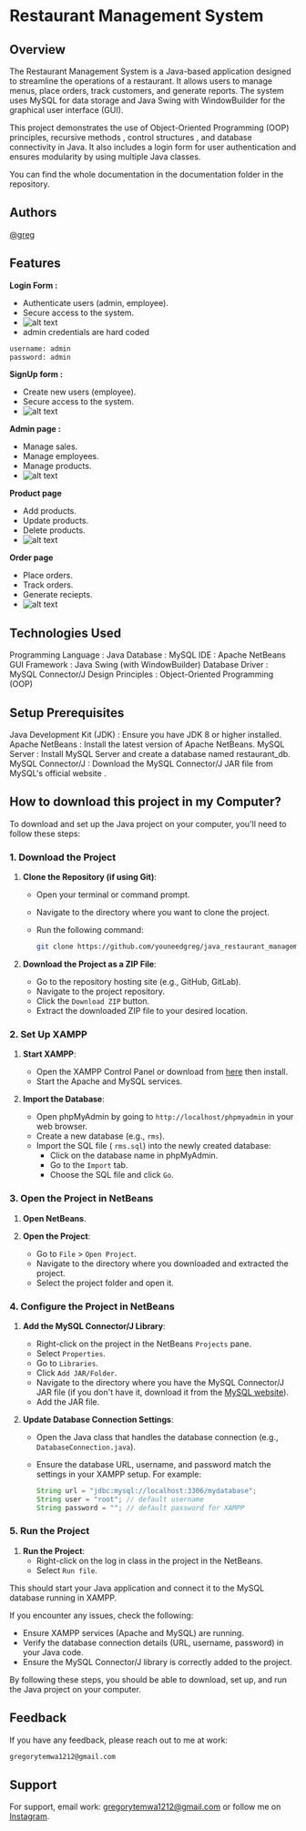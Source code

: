 # Restaurant Management System

## Overview

The Restaurant Management System is a Java-based application designed to streamline the operations of a restaurant. It allows users to manage menus, place orders, track customers, and generate reports. The system uses MySQL for data storage and Java Swing with WindowBuilder for the graphical user interface (GUI).

This project demonstrates the use of Object-Oriented Programming (OOP) principles, recursive methods , control structures , and database connectivity in Java. It also includes a login form for user authentication and ensures modularity by using multiple Java classes.

You can find the whole documentation in the documentation folder in the repository.

## Authors

[@greg](https://www.github.com/youneedgreg)

## Features

**Login Form :**

- Authenticate users (admin, employee).
- Secure access to the system.
- ![alt text](image.png)
- admin credentials are hard coded

```sh
username: admin
password: admin
```

**SignUp form :**

- Create new users (employee).
- Secure access to the system.
- ![alt text](image-1.png)

**Admin page :**

- Manage sales.
- Manage employees.
- Manage products.
- ![alt text](image-2.png)

**Product page**

- Add products.
- Update products.
- Delete products.
- ![alt text](image-3.png)

**Order page**

- Place orders.
- Track orders.
- Generate reciepts.
- ![alt text](image-4.png)

## Technologies Used

Programming Language : Java
Database : MySQL
IDE : Apache NetBeans
GUI Framework : Java Swing (with WindowBuilder)
Database Driver : MySQL Connector/J
Design Principles : Object-Oriented Programming (OOP)

## Setup Prerequisites

Java Development Kit (JDK) : Ensure you have JDK 8 or higher installed.
Apache NetBeans : Install the latest version of Apache NetBeans.
MySQL Server : Install MySQL Server and create a database named restaurant_db.
MySQL Connector/J : Download the MySQL Connector/J JAR file from MySQL's official website .

## How to download this project in my Computer?

To download and set up the Java project on your computer, you'll need to follow these steps:

### 1. Download the Project

1. **Clone the Repository (if using Git)**:
   - Open your terminal or command prompt.
   - Navigate to the directory where you want to clone the project.
   - Run the following command:

     ```sh
     git clone https://github.com/youneedgreg/java_restaurant_management
     ```

2. **Download the Project as a ZIP File**:
   - Go to the repository hosting site (e.g., GitHub, GitLab).
   - Navigate to the project repository.
   - Click the `Download ZIP` button.
   - Extract the downloaded ZIP file to your desired location.

### 2. Set Up XAMPP

1. **Start XAMPP**:
   - Open the XAMPP Control Panel or download from [here](https://www.apachefriends.org/download.html) then install.
   - Start the Apache and MySQL services.

2. **Import the Database**:
   - Open phpMyAdmin by going to `http://localhost/phpmyadmin` in your web browser.
   - Create a new database (e.g., `rms`).
   - Import the SQL file ( `rms.sql`) into the newly created database:
     - Click on the database name in phpMyAdmin.
     - Go to the `Import` tab.
     - Choose the SQL file and click `Go`.

### 3. Open the Project in NetBeans

1. **Open NetBeans**.

2. **Open the Project**:
   - Go to `File` > `Open Project`.
   - Navigate to the directory where you downloaded and extracted the project.
   - Select the project folder and open it.

### 4. Configure the Project in NetBeans

1. **Add the MySQL Connector/J Library**:
   - Right-click on the project in the NetBeans `Projects` pane.
   - Select `Properties`.
   - Go to `Libraries`.
   - Click `Add JAR/Folder`.
   - Navigate to the directory where you have the MySQL Connector/J JAR file (if you don't have it, download it from the [MySQL website](https://dev.mysql.com/downloads/connector/j/)).
   - Add the JAR file.

2. **Update Database Connection Settings**:
   - Open the Java class that handles the database connection (e.g., `DatabaseConnection.java`).
   - Ensure the database URL, username, and password match the settings in your XAMPP setup. For example:

     ```java
     String url = "jdbc:mysql://localhost:3306/mydatabase";
     String user = "root"; // default username
     String password = ""; // default password for XAMPP
     ```

### 5. Run the Project

1. **Run the Project**:
   - Right-click on the log in class in the project in the NetBeans.
   - Select `Run file`.

This should start your Java application and connect it to the MySQL database running in XAMPP.

If you encounter any issues, check the following:

- Ensure XAMPP services (Apache and MySQL) are running.
- Verify the database connection details (URL, username, password) in your Java code.
- Ensure the MySQL Connector/J library is correctly added to the project.

By following these steps, you should be able to download, set up, and run the Java project on your computer.

## Feedback

If you have any feedback, please reach out to me at work:

````sh
gregorytemwa1212@gmail.com
````

## Support

For support, email work: <gregorytemwa1212@gmail.com> or follow me on [Instagram](https://www.instagram.com/gr3g5p0v).
